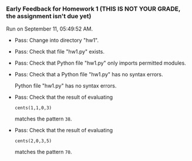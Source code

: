 ### Early Feedback for Homework 1 (THIS IS NOT YOUR GRADE, the assignment isn't due yet)

Run on September 11, 05:49:52 AM.

+ Pass: Change into directory "hw1".

+ Pass: Check that file "hw1.py" exists.

+ Pass: Check that Python file "hw1.py" only imports permitted modules.

+ Pass: Check that a Python file "hw1.py" has no syntax errors.

    Python file "hw1.py" has no syntax errors.



+ Pass: 
Check that the result of evaluating
   ```
   cents(1,1,0,3)
   ```
   matches the pattern `38`.

   




+ Pass: 
Check that the result of evaluating
   ```
   cents(2,0,3,5)
   ```
   matches the pattern `70`.

   




